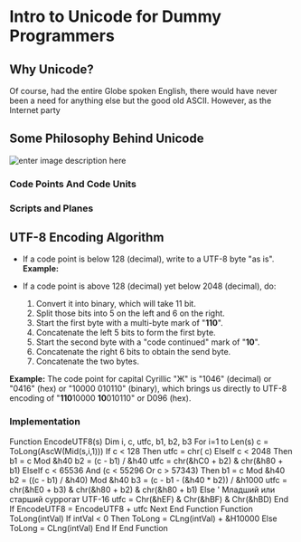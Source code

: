 # Intro to Unicode for Dummy Programmers

## Why Unicode?

Of course, had the entire Globe spoken English, there would have never been a need for anything else but the good old ASCII. However, as the Internet party

## Some Philosophy Behind Unicode

![enter image description here](https://lh3.googleusercontent.com/driTrANKja0TwszTgvDmmmLzRCryfCI5TGAj11gkI_PfxbNG3JVqszY282WWRLYdndv4AZL68Q9Q)


### Code Points And Code Units

### Scripts and Planes

## UTF-8 Encoding Algorithm

- If  a code point is below 128 (decimal), write to a UTF-8 byte "as is".
**Example:** 

- If a code point is above 128 (decimal) yet below 2048 (decimal), do:
	1. Convert it into binary, which will take 11 bit. 
	2. Split those bits into 5 on the left and 6 on the right. 
	3. Start the first byte with a multi-byte mark of "**110**".  
	4. Concatenate the left 5 bits to form the first byte. 
	5. Start the second byte with a "code continued" mark of "**10**". 
	6. Concatenate the right 6 bits to obtain the send byte. 
	7. Concatenate the two bytes.

**Example:**
The code point for capital Cyrillic "Ж" is "1046" (decimal) or "0416" (hex) or "10000 010110" (binary), which brings us directly to UTF-8 encoding of "**110**10000 **10**010110" or D096 (hex).

### Implementation

Function EncodeUTF8(s) Dim i, c, utfc, b1, b2, b3 For i=1  to  Len(s) c = ToLong(AscW(Mid(s,i,1))) If c < 128  Then utfc = chr( c) ElseIf c < 2048  Then b1 = c Mod &h40 b2 = (c - b1) / &h40 utfc = chr(&hC0 + b2) & chr(&h80 + b1) ElseIf c < 65536  And (c < 55296  Or c > 57343) Then b1 = c Mod &h40 b2 = ((c - b1) / &h40) Mod &h40 b3 = (c - b1 - (&h40 * b2)) / &h1000 utfc = chr(&hE0 + b3) & chr(&h80 + b2) & chr(&h80 + b1) Else  ' Младший или старший суррогат UTF-16 utfc = Chr(&hEF) & Chr(&hBF) & Chr(&hBD) End  If EncodeUTF8 = EncodeUTF8 + utfc Next  End  Function  Function ToLong(intVal) If intVal < 0  Then ToLong = CLng(intVal) + &H10000 Else ToLong = CLng(intVal) End  If  End  Function




<!--stackedit_data:
eyJoaXN0b3J5IjpbNDgwOTgwMTc2LDgxODM5OTMxOCwtNzc4Nj
M5OTksOTI5OTY0MzM0LC0yMDE2Njg4ODg5LDE0MjIxMDc0OSw5
ODg4MjU5NjQsLTE1ODg3OTY2Nl19
-->